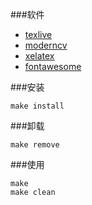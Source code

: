 ###软件  

- [texlive](http://tug.org/texlive/)   
- [moderncv](http://www.ctan.org/pkg/moderncv)   
- [xelatex](http://tug.org/xetex/)  
- [fontawesome](http://www.ctan.org/tex-archive/fonts/fontawesome)   

###安装  
	
	make install  

###卸载   

	make remove  

###使用  

	make  
	make clean   
 

